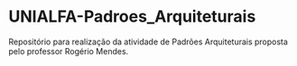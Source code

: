 # UNIALFA-Padroes_Arquiteturais
Repositório para realização da atividade de Padrões Arquiteturais proposta pelo professor Rogério Mendes.
